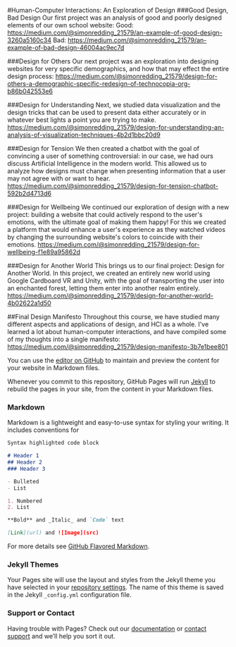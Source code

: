 #Human-Computer Interactions: An Exploration of Design
###Good Design, Bad Design
Our first project was an analysis of good and poorly designed elements of our own school website:
Good: https://medium.com/@simonredding_21579/an-example-of-good-design-3260a5160c34 Bad: https://medium.com/@simonredding_21579/an-example-of-bad-design-46004ac9ec7d

###Design for Others
Our next project was an exploration into designing websites for very specific demographics, and how that may effect the entire design process: https://medium.com/@simonredding_21579/design-for-others-a-demographic-specific-redesign-of-technocopia-org-b86b042553e6

###Design for Understanding
Next, we studied data visualization and the design tricks that can be used to present data either accurately or in whatever best lights a point you are trying to make. https://medium.com/@simonredding_21579/design-for-understanding-an-analysis-of-visualization-techniques-4b2d1bbc20d9

###Design for Tension
We then created a chatbot with the goal of convincing a user of something controversial: in our case, we had ours discuss Artificial Intelligence in the modern world. This allowed us to analyze how designs must change when presenting information that a user may not agree with or want to hear. https://medium.com/@simonredding_21579/design-for-tension-chatbot-592b2d4713d6

###Design for Wellbeing
We continued our exploration of design with a new project: building a website that could actively respond to the user's emotions, with the ultimate goal of making them happy! For this we created a platform that would enhance a user's experience as they watched videos by changing the surrounding website's colors to coincide with their emotions. https://medium.com/@simonredding_21579/design-for-wellbeing-f1e89a95862d

###Design for Another World
This brings us to our final project: Design for Another World. In this project, we created an entirely new world using Google Cardboard VR and Unity, with the goal of transporting the user into an enchanted forest, letting them enter into another realm entirely. https://medium.com/@simonredding_21579/design-for-another-world-4b02622a1d50

##Final Design Manifesto
Throughout this course, we have studied many different aspects and applications of design, and HCI as a whole. I've learned a lot about human-computer interactions, and have compiled some of my thoughts into a single manifesto: https://medium.com/@simonredding_21579/design-manifesto-3b7e1bee801





You can use the [editor on GitHub](https://github.com/sgredding/HCI-B2018-Portfolio/edit/master/README.md) to maintain and preview the content for your website in Markdown files.

Whenever you commit to this repository, GitHub Pages will run [Jekyll](https://jekyllrb.com/) to rebuild the pages in your site, from the content in your Markdown files.

### Markdown

Markdown is a lightweight and easy-to-use syntax for styling your writing. It includes conventions for

```markdown
Syntax highlighted code block

# Header 1
## Header 2
### Header 3

- Bulleted
- List

1. Numbered
2. List

**Bold** and _Italic_ and `Code` text

[Link](url) and ![Image](src)
```

For more details see [GitHub Flavored Markdown](https://guides.github.com/features/mastering-markdown/).

### Jekyll Themes

Your Pages site will use the layout and styles from the Jekyll theme you have selected in your [repository settings](https://github.com/sgredding/HCI-B2018-Portfolio/settings). The name of this theme is saved in the Jekyll `_config.yml` configuration file.

### Support or Contact

Having trouble with Pages? Check out our [documentation](https://help.github.com/categories/github-pages-basics/) or [contact support](https://github.com/contact) and we’ll help you sort it out.
